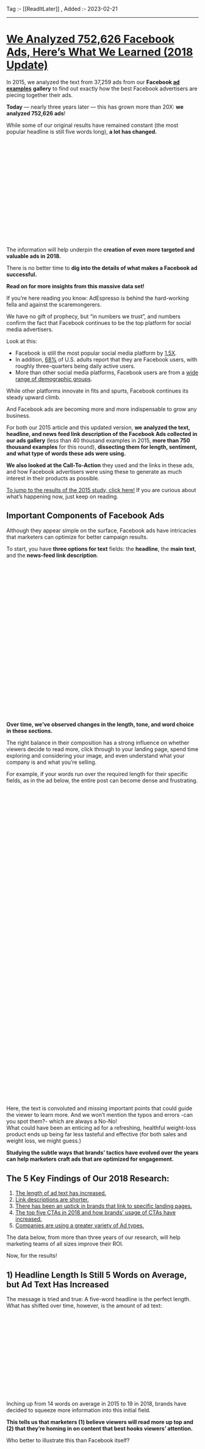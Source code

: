 Tag :- [[ReadItLater]] , 
Added :- 2023-02-21

-----
# [We Analyzed 752,626 Facebook Ads, Here’s What We Learned (2018 Update)](https://adespresso.com/blog/we-analyzed-37259-facebook-ads-and-heres-what-we-learned/)

In 2015, we analyzed the text from 37,259 ads from our **Facebook [ad examples](https://adespresso.com/?page_id=2329)** **gallery** to find out exactly how the best Facebook advertisers are piecing together their ads.

**Today** — nearly three years later — this has grown more than 20X: **we analyzed 752,626 ads**!

While some of our original results have remained constant (the most popular headline is still five words long), **a lot has changed.**

![](data:image/svg+xml,%3Csvg%20xmlns='http://www.w3.org/2000/svg'%20viewBox='0%200%201200%20628'%3E%3C/svg%3E)

The information will help underpin the **creation of even more targeted and valuable ads in 2018.**

There is no better time to **dig into the details of what makes a Facebook ad successful.**

**Read on for more insights from this massive data set!**

If you’re here reading you know: AdEspresso is behind the hard-working fella and against the scaremongerers.

We have no gift of prophecy, but “in numbers we trust”, and numbers confirm the fact that Facebook continues to be the top platform for social media advertisers.

Look at this:

-   Facebook is still the most popular social media platform by [1.5X](https://www.statista.com/statistics/272014/global-social-networks-ranked-by-number-of-users/).
-   In addition, [68%](http://www.pewinternet.org/2018/03/01/social-media-use-in-2018/) of U.S. adults report that they are Facebook users, with roughly three-quarters being daily active users.
-   More than other social media platforms, Facebook users are from a [wide range of demographic groups](http://www.pewinternet.org/2018/03/01/social-media-use-in-2018/).

While other platforms innovate in fits and spurts, Facebook continues its steady upward climb.

And Facebook ads are becoming more and more indispensable to grow any business.

For both our 2015 article and this updated version, **we analyzed the text, headline, and news feed link description of the Facebook Ads collected in our ads gallery** (less than 40 thousand examples in 2015, **more than 750 thousand examples** for this round), **dissecting them for length, sentiment, and what type of words these ads were using.**

**We also looked at the Call-To-Action** they used and the links in these ads, and how Facebook advertisers were using these to generate as much interest in their products as possible.

[To jump to the results of the 2015 study, click here!](https://adespresso.com/blog/we-analyzed-37259-facebook-ads-and-heres-what-we-learned/#section1) If you are curious about what’s happening now, just keep on reading.

## Important Components of Facebook Ads

Although they appear simple on the surface, Facebook ads have intricacies that marketers can optimize for better campaign results.

To start, you have **three options for text** fields: the **headline**, the **main text**, and the **news-feed link description**.

![](data:image/svg+xml,%3Csvg%20xmlns='http://www.w3.org/2000/svg'%20viewBox='0%200%20770%20630'%3E%3C/svg%3E)**Over time, we’ve observed changes in the length, tone, and word choice in these sections.**

The right balance in their composition has a strong influence on whether viewers decide to read more, click through to your landing page, spend time exploring and considering your image, and even understand what your company is and what you’re selling.

For example, if your words run over the required length for their specific fields, as in the ad below, the entire post can become dense and frustrating.

![](data:image/svg+xml,%3Csvg%20xmlns='http://www.w3.org/2000/svg'%20viewBox='0%200%20375%20606'%3E%3C/svg%3E)

Here, the text is convoluted and missing important points that could guide the viewer to learn more. And we won’t mention the typos and errors -can you spot them?- which are always a No-No!  
What could have been an enticing ad for a refreshing, healthful weight-loss product ends up being far less tasteful and effective (for both sales and weight loss, we might guess.)

**Studying the subtle ways that brands’ tactics have evolved over the years can help marketers craft ads that are optimized for engagement.**

## **The 5 Key Findings of Our 2018 Research:**

1.  [The length of ad text has increased.](https://adespresso.com/blog/we-analyzed-37259-facebook-ads-and-heres-what-we-learned/#lenght)
2.  [Link descriptions are shorter.](https://adespresso.com/blog/we-analyzed-37259-facebook-ads-and-heres-what-we-learned/#linkdescription)
3.  [There has been an uptick in brands that link to specific landing pages.](https://adespresso.com/blog/we-analyzed-37259-facebook-ads-and-heres-what-we-learned/#landing)
4.  [The top five CTAs in 2018 and how brands’ usage of CTAs have increased.](https://adespresso.com/blog/we-analyzed-37259-facebook-ads-and-heres-what-we-learned/#ctas)
5.  [Companies are using a greater variety of Ad types.](https://adespresso.com/blog/we-analyzed-37259-facebook-ads-and-heres-what-we-learned/#adtypes)

The data below, from more than three years of our research, will help marketing teams of all sizes improve their ROI.

Now, for the results!

## 1) Headline Length Is Still 5 Words on Average, but Ad Text Has Increased

The message is tried and true: A five-word headline is the perfect length. What has shifted over time, however, is the amount of ad text:

![](data:image/svg+xml,%3Csvg%20xmlns='http://www.w3.org/2000/svg'%20viewBox='0%200%20350%20147'%3E%3C/svg%3E)

Inching up from 14 words on average in 2015 to 19 in 2018, brands have decided to squeeze more information into this initial field.

**This tells us that marketers (1) believe viewers will read more up top and (2) that they’re homing in on content that best hooks viewers’ attention.**

Who better to illustrate this than Facebook itself?

![](data:image/svg+xml,%3Csvg%20xmlns='http://www.w3.org/2000/svg'%20viewBox='0%200%20397%20632'%3E%3C/svg%3E)

**A clear, no-nonsense (and five-word) headline, “*See how Facebook is changing*,” paired with 20 words of ad text is the recipe for a perfect Sponsored Post.**

In the text itself, we see Facebook doing away with regular punctuation and grammar rules — keeping it chill and relatable.

In a time of heightened security risks, particularly around consumer data, **if, like Facebook, you store a lot of personal information, it’s absolutely critical to keep an open line of communication with all of your stakeholders** — yes, even in your Sponsored Posts!

Although the average length for ad text has increased, it’s still important to **find a sweet spot between a catchy description and staying concise**.

The travel brand Away struggles with this:

![](data:image/svg+xml,%3Csvg%20xmlns='http://www.w3.org/2000/svg'%20viewBox='0%200%20420%20547'%3E%3C/svg%3E)

Although the company nails their “*Meet the Perfect Suitcase*” headline (again — nothing extra, four words, and in line with Facebook’s own recommendation of [25 characters](https://www.facebook.com/business/ads-guide/image/facebook-feed/post-engagement)), the ad text is repetitive and quickly becomes boring after the first sentence.

**Sticking to the 19-word median will help you stay on point and choose your words carefully, making sure nothing escapes viewers’ notice.**

Here are some additional proven tactics for [crafting the best headlines](https://adespresso.com/?p=42265):

-   Use numbers at the beginning of your headline.
-   Create a sense of urgency with limited-time offers.
-   Be clear about your offer (avoid being too vague).
-   Ask questions that people want to be answered.

Overall, remember to keep your text clear, concise, and relaxed. While ad text has expanded, the most successful posts are still direct and succinct.

## 2) Link Descriptions Have Become Shorter

In 2015, the average link description was a whopping 18 words. Three years later, it has been whittled down to 13.

![](data:image/svg+xml,%3Csvg%20xmlns='http://www.w3.org/2000/svg'%20viewBox='0%200%20252%20148'%3E%3C/svg%3E)

Why is this happening? To shed some light, let’s study an example of a link description that *doesn’t* work:

![](data:image/svg+xml,%3Csvg%20xmlns='http://www.w3.org/2000/svg'%20viewBox='0%200%20438%20593'%3E%3C/svg%3E)

Well exceeding Facebook’s [30-character suggestion](https://www.facebook.com/business/ads-guide/image/facebook-feed/post-engagement), the link description is too verbose and trails off without enough information to prompt the viewer to click the “Learn More” CTA.

Also, it **doesn’t add any new information.**

Upserve has already mentioned its restaurant management software in the ad text. The link description simply takes up space and makes the post feel crammed.

**In contrast, WeWork nails it with a shorter link description that packs the most important information into the space provided.**

![](data:image/svg+xml,%3Csvg%20xmlns='http://www.w3.org/2000/svg'%20viewBox='0%200%20447%20712'%3E%3C/svg%3E)

Although it is below the 13-word average, **this four-word link description underscores how less is more.**

Facebook has even come out and stated that the average human attention span is [just over 8 seconds](https://www.facebook.com/marketingAPAC/posts/985868748172474).

Take this to heart, and don’t push your viewers’ limits with run-on sentences.

[Back to top](https://adespresso.com/blog/we-analyzed-37259-facebook-ads-and-heres-what-we-learned/#topo)  

## 3) More Ads Are Using Specific Landing Pages

In 2015, marketers incorporated specific links for viewers in 88.7% of Facebook ads. While the result has fluctuated a bit in the past three years, the overall trend has been upward, with **close to 90% of Facebook ads highlighting page links in 2018.**

![](data:image/svg+xml,%3Csvg%20xmlns='http://www.w3.org/2000/svg'%20viewBox='0%200%20252%20159'%3E%3C/svg%3E)

**Including landing pages makes a post more direct and removes the effort of additional research for the viewer.** Given the heightened attention to ad text in recent years (see Result #1), incorporating your link directly into this field is a great option!

![](data:image/svg+xml,%3Csvg%20xmlns='http://www.w3.org/2000/svg'%20viewBox='0%200%20413%20481'%3E%3C/svg%3E)

**You don’t have to be a big corporation to adopt professional tactics.** Above, a small nonprofit, the Williamstown Theatre Festival, displays expert aesthetics by placing its link description front and center.

*Pro Tip: Using [bitly.com](http://bitly.com/) will shorten a longer url into a bite-size piece to fit your word count.*

While landing pages are almost always helpful, they’re critical if you’re running Facebook Ads with the objective of [lead generation,](https://adespresso.com/?p=45345) video views, or [conversions](https://blog.shakr.com/how-to-use-facebook-offers-to-drive-conversions/). You need to be sure your viewer doesn’t just absorb information from your post but actually takes action!  
[Back to top](https://adespresso.com/blog/we-analyzed-37259-facebook-ads-and-heres-what-we-learned/#topo)  

## 4) Top 5 CTAs: Learn More, None, Shop Now, Sign Up, Book Travel

Choosing the [perfect CTA](https://www.vyond.com/blog/enable-your-goanimate-videos-with-interactivity-and-calls-to-action-on-viewbix/) is more difficult than you’d imagine, which is a major reason why this category has seen so many changes over the years. Marketers have experimented with several different kinds of CTAs (including none at all). At the same time, Facebook constantly rolls out new options to test.

![](data:image/svg+xml,%3Csvg%20xmlns='http://www.w3.org/2000/svg'%20viewBox='0%200%20845%20197'%3E%3C/svg%3E)

Facebook has [three main types](https://www.facebook.com/business/help/517257078367892/?ref=u2u) of ads that are aimed at increasing awareness, consideration, or conversion. Each of these has its own set of CTAs. While some, such as “Comment,” overlap among categories, others, like “Play Game,” are unique to a particular channel.

While the above CTAs are vetted to help drive success on the majority of Facebook ads, **branching out and using CTAs that didn’t make the top-five list could set you apart in your viewers’ News Feeds.**

![](data:image/svg+xml,%3Csvg%20xmlns='http://www.w3.org/2000/svg'%20viewBox='0%200%20400%20711'%3E%3C/svg%3E)

The *New Yorker* could have gone with a simple “Shop Now” or “Learn More” — but the “Subscribe” CTA is more specific to its objective and is unique among the majority of other offers. It adds an artistic flair to an already-creative brand.

There are [more than 30 unique options](https://www.tellmeyourgoal.com/blog/2017/11/7/facebook-ad-cta-options) for Facebook ad CTAs. Here are a few of the quirkier ones:

-   Listen Now
-   Get Directions
-   Donate Now
-   Send Message
-   Image Click (where the image itself is the CTA)

Whether you go with a vetted approach or one that’s more daring will depend on your brand, your audience, and your [ad budget](https://adespresso.com/?p=19706) — but having the correct data should always be your first step.

### **Bonus: Total CTA Count + Usage Per Year**

Both the number of available CTAs and the brands’ usage of CTAs have increased 2016–18.

![](data:image/svg+xml,%3Csvg%20xmlns='http://www.w3.org/2000/svg'%20viewBox='0%200%20721%20421'%3E%3C/svg%3E)

While it might appear that 2018 CTA usage has dropped 2017–18, this data is as of July 2018 (a little over halfway through the year). Given the 40% increase in CTA usage 2016–17, we are on track to see similar growth in this area in 2018. A full breakdown is below:

-   2015: 27 types (46.12% using CTA)
-   2016: 32 types (51.54% using CTA)
-   2017: 36 types (71.64% using CTA)
-   2018: 38 types (69.95% using CTA)

**For brands looking for new ways to stay on the cutting edge and differentiate themselves, CTAs are a rapidly expanding opportunity that warrants attention!**  
[Back to top](https://adespresso.com/blog/we-analyzed-37259-facebook-ads-and-heres-what-we-learned/#topo)  

## 5) Companies Are Using a Greater Variety of Ad Types

Finally, more companies are deciding to get creative with the [new ad offerings](https://adespresso.com/?p=40534) Facebook keeps rolling out.

![](data:image/svg+xml,%3Csvg%20xmlns='http://www.w3.org/2000/svg'%20viewBox='0%200%20846%20196'%3E%3C/svg%3E)

Clearly, **video ads have soared in popularity**, while links, photos, and events have remained relatively steady or declined.

For more visual learners, another way to view the breakdown of ad types is below:

![](data:image/svg+xml,%3Csvg%20xmlns='http://www.w3.org/2000/svg'%20viewBox='0%200%20721%20421'%3E%3C/svg%3E)

While traditional links still represent the majority, they are no match for the rapid rise of the video format.

There are so many ways to get creative and stand out with your video ads. And now is clearly the perfect time.

A few ideas [from the pros](https://adespresso.com/?p=54202):

-   Put the good stuff into the first 5–10 seconds.
-   Work in primary colors (red, blue, yellow).
-   Incorporate [scrolling text](https://www.vyond.com/blog/may-4th-create-scrolling-text-goanimate/).

While you should invest in learning the video format, don’t discount photo ads (particularly with all of the [new image technology](https://www.syte.ai/blog/visual-social-commerce-is-growing-fast/)), which have remained a steady bet since 2015.

## Back to the Drawing Board

Take some time, pull yourself an espresso (or two!), and consider how these findings could affect your latest campaign.

Should you increase your ad text?

Cut down your link descriptions?

Maybe it’s time to switch it up and try an underused CTA or take a [video course for online marketers](https://wistia.com/).

There are many ways to use this information.

We’re excited to see how you do!

---

## We Analyzed 37,259 Facebook Ads and Here’s What We Learned (in 2015)

[![Ads Analysis](data:image/svg+xml,%3Csvg%20xmlns='http://www.w3.org/2000/svg'%20viewBox='0%200%201024%20535'%3E%3C/svg%3E)](https://adespresso.com/?p=9342)

We’ve discussed plenty of times before what we think your Facebook ad should say, so we’ve analyzed the text from 37,259 ads from our Facebook ad examples gallery to find out exactly how the best Facebook ads are made.

Here’s what we found.[](https://adespresso.com/?p=9342)

## The Most Popular Headline Is Just 5 Words Long

You have three text fields for the copy in your Facebook ads: The headline, the main text, and the news feed link description:

When you’re putting together the copy for your ad, we have one piece of advice: [keep your copy short and extremely clear](https://adespresso.com/?p=205).

It seems Facebook advertisers have taken this to heart.

The median length for a headline is just 5 words long.  
This means that their ad is immediately clear and to the point each time.

![image (25)](data:image/svg+xml,%3Csvg%20xmlns='http://www.w3.org/2000/svg'%20viewBox='0%200%20416%20257'%3E%3C/svg%3E)

This example from Thinkful shows a great ad.  
Not only is the headline nice and tight, but all the text is to the point. It gets your attention and then makes you want to click through to the site to find out more:

![Screenshot 2015-09-28 08.59.32](data:image/svg+xml,%3Csvg%20xmlns='http://www.w3.org/2000/svg'%20viewBox='0%200%20517%20533'%3E%3C/svg%3E)

A few advertisers are making their headlines way longer than this and immediately losing the focus.

This ad from Video Game Testers & Designers puts too much information into the headline — information that should be in the text.  
They even have an asterisk to explain more because they can’t fit it all in the headline:

![Screenshot 2015-09-28 10.06.38](data:image/svg+xml,%3Csvg%20xmlns='http://www.w3.org/2000/svg'%20viewBox='0%200%20509%20615'%3E%3C/svg%3E)

## Post Text And Link Descriptions Are A Little Longer (But Not Much)

The median length for ad post text is just 14 words long, again keeping it short and to the point.

![number of words on post text](data:image/svg+xml,%3Csvg%20xmlns='http://www.w3.org/2000/svg'%20viewBox='0%200%20600%20371'%3E%3C/svg%3E)

The link description is a little longer, at 18 words.

![image (21)](data:image/svg+xml,%3Csvg%20xmlns='http://www.w3.org/2000/svg'%20viewBox='0%200%20600%20371'%3E%3C/svg%3E)

The post text for this ad from Gwynnie Bee has just the right amount of information in its 14 words:

![Screenshot 2015-09-28 09.11.32](data:image/svg+xml,%3Csvg%20xmlns='http://www.w3.org/2000/svg'%20viewBox='0%200%20505%20560'%3E%3C/svg%3E)

We strongly suggest you keep your text tight and to the point.

Facebook ads are expensive real

estate, and aren’t there to tell your life story. Instead, use clear and catchy text to attract people to the ad, and then let them click through to your site to learn more about your service.

## The Most Popular Word: You

Looking at the ad examples dataset this was one of my favorite things. It seems that Facebook Advertisers really are on their game.

Recently I wrote about the [best psychological tricks to make your ads unforgettable](https://adespresso.com/?p=6769) and included a **list of the 5 words that you should always include in your ad if you want people to respond:**

#### **1) You**

Why is a simple “you” so powerful? Because it makes you think of you.  
If every ad could be hyper-personalized that would be even better, but in lieu of that, the word you will suffice. Our [brain is activated](http://www.ncbi.nlm.nih.gov/pmc/articles/PMC1647299/) specifically by hearing or thinking of our own name and ourselves.

#### **2) Free**

We value free highly. Free is the ultimate word for any viewer of an ad.  
We are always on the lookout for free. Including it in an ad and it’s almost guaranteed to catch the eye.

#### **3) Because**

We want answers.  
Humans are inquisitive souls. We are constantly questioning why? And because of that the word because means a lot to us.

#### **4) Instantly**

We love now. We discount things drastically into the future, so instantly nearly always seems like the better option.  
This has been [backed up by brain scans](http://www.ncbi.nlm.nih.gov/pubmed/22633679), showing that if you offer something instantly, our brains go crazy.

#### **5) New**

We are [novelty-seeking animals](http://www.telegraph.co.uk/news/science/science-news/3345444/Sense-of-adventure-makes-us-marketing-targets.html), so using new is a great way to show you are something fresh, or re-invigorate an established brand and put it back into the customer’s mind.

Here is a word cloud of the text from these 37,259 ads, where the size of the word is proportional to how often it occurred in all the fields.

![Screenshot 2015-09-26 18.26.14](data:image/svg+xml,%3Csvg%20xmlns='http://www.w3.org/2000/svg'%20viewBox='0%200%201024%20576'%3E%3C/svg%3E)

OK, so ‘because’ isn’t there, but ‘you’, ‘free’, ‘now’ (instead of ‘instantly’), and ‘new’ are the words that you find most frequently in these ads.

Well done guys!

**Here are a couple of examples of advertisers using these words well.**

First Hit the News using ‘You’ in their ad, making readers wonder if you are happy together:

![Screenshot 2015-09-28 09.19.13](data:image/svg+xml,%3Csvg%20xmlns='http://www.w3.org/2000/svg'%20viewBox='0%200%20512%20541'%3E%3C/svg%3E)

Then General Assembly using the awesome power of free to get people to learn to code:

![Screenshot 2015-09-28 09.19.42](data:image/svg+xml,%3Csvg%20xmlns='http://www.w3.org/2000/svg'%20viewBox='0%200%20511%20562'%3E%3C/svg%3E)

These words work.

**We are naturally drawn to these words as they signal something powerful to us. Using them in ads means you have a natural advantage over all other advertisers.**

## If You Want To Stand Out, Go Negative

Sentiment analysis is a way of analyzing text for how positive or negative it is. [Certain words are assigned a valence score](http://www2.imm.dtu.dk/pubdb/views/publication_details.php?id=6010) and you add up the scores for each word in a document to determine the text’s sentiment, either positive or negative.

Most ads are neutral, either because the words aren’t scored in the valence database (it only has scores for about 2000 words in the English language), or because positive and negative words in the ad have canceled each other out. Below you can see ads that were either positive or negative (0 scores have been removed).

![image (22)](data:image/svg+xml,%3Csvg%20xmlns='http://www.w3.org/2000/svg'%20viewBox='0%200%20600%20371'%3E%3C/svg%3E)  
The graph is skewed towards positive valence, with most non-neutral ads showing a slightly positive tone. These ads might contain words like ‘capable’ (+1), ’top’ (+2), or ’yummy’ (+3).

This ad for Lays scores highly because it has the word ‘yummy’ (+3), and ‘win’ (+4):

![Screenshot 2015-09-28 09.30.33](data:image/svg+xml,%3Csvg%20xmlns='http://www.w3.org/2000/svg'%20viewBox='0%200%20514%20611'%3E%3C/svg%3E)

This DraftKings ad has high valence words such as ‘top’ and ‘win’ multiple times.

![Screenshot 2015-09-28 09.32.01](data:image/svg+xml,%3Csvg%20xmlns='http://www.w3.org/2000/svg'%20viewBox='0%200%20515%20575'%3E%3C/svg%3E)

The ads that are really positive in tone, with a sentiment score of 5 or more can either be made up of a few of these slightly positive words (super-yummy or win-win-win), or might have extremely high valence words like ‘breathtaking’ (+5), as this VideoBlocks ad includes:

![Screenshot 2015-09-28 10.27.18](data:image/svg+xml,%3Csvg%20xmlns='http://www.w3.org/2000/svg'%20viewBox='0%200%20511%20558'%3E%3C/svg%3E)

Not all the ads are positive though.

**Ads for news items or charities are often slanted slightly negatively.**

This Soi Dog ad contains the words ‘cruelty’ and ’torture’, scored as -3 and -4 respectively:

![Screenshot 2015-09-28 09.26.07](data:image/svg+xml,%3Csvg%20xmlns='http://www.w3.org/2000/svg'%20viewBox='0%200%20510%20572'%3E%3C/svg%3E)

It will definitely grab a user’s attention, especially with the image of Ricky Gervais as well.

The PandoDaily ad below, scores slightly negatively because of the inclusion of the words ‘war’ and ‘hurting’:

![Screenshot 2015-09-28 09.23.07](data:image/svg+xml,%3Csvg%20xmlns='http://www.w3.org/2000/svg'%20viewBox='0%200%20511%20559'%3E%3C/svg%3E)

**Of course, looking at this data it seems there is one way you can get your ad to stand out from the rest – go negative.**

If your ad is all the way off to the left of that chart, it will definitely stand out from the rest (though will people click on it?)

## CTAs Aren’t Being Used Effectively

Including a call-to-action (CTA) button in your ad makes it easy for a user to click through to your site to learn more about your product, sign up to a service, or to download an eBook, app, or game.

**From the possible CTAs available to Facebook advertisers, our analysis showed that only a few are really used extensively:**

![image (21)](data:image/svg+xml,%3Csvg%20xmlns='http://www.w3.org/2000/svg'%20viewBox='0%200%20600%20371'%3E%3C/svg%3E)

#### ‘Learn More’, ‘Shop Now’, and ‘Sign Up’ are all used significantly more than any other call-to-action.

Below is a word cloud of the CTAs, with the size of the words proportional to how often they appeared in the ad example gallery.

![Screenshot 2015-09-27 17.43.44](data:image/svg+xml,%3Csvg%20xmlns='http://www.w3.org/2000/svg'%20viewBox='0%200%201024%20667'%3E%3C/svg%3E)

The less-used ones, such as ‘Open Link’, or ‘Use App’ can barely be seen (they are the ones that look like an Umlaut above the ‘p’ of Shop).

**Using a CTA makes it easy for a user to find out more about your product, and shows them exactly where** on **the ad they should click to get the information.**

Kabbage uses the ‘Learn More’ CTA so you can find out about their small business funding:

![Screenshot 2015-09-28 09.24.32](data:image/svg+xml,%3Csvg%20xmlns='http://www.w3.org/2000/svg'%20viewBox='0%200%20512%20547'%3E%3C/svg%3E)

Don’t be scared of using those lesser-used CTAs though, if they have relevance to your service.

Here Angel Stone uses the ‘Play Now’ CTA exactly as it should be used — to get people to their gaming site:

![Screenshot 2015-09-28 09.33.29](data:image/svg+xml,%3Csvg%20xmlns='http://www.w3.org/2000/svg'%20viewBox='0%200%20513%20495'%3E%3C/svg%3E)

In total, only 56% of ads included a CTA, so this is an area where Facebook advertisers could really up their game, making it easier for users to click through to their sites to Learn More, Sign Up, or Donate Now.

## 69% of Ads Link To A Landing Page

Basic Facebook ads rules:

1.  Your Facebook ad should be advertising something specific, rather than just your site or whole service.
2.  Your Facebook ads should be targeted towards a specific audience, and you should offer them something that is unique to them.
3.  Your link from the ad should be pointed to a specific landing page for your service.

This is what most advertisers are doing:

![image (20)](data:image/svg+xml,%3Csvg%20xmlns='http://www.w3.org/2000/svg'%20viewBox='0%200%20600%20371'%3E%3C/svg%3E)

**69% of Facebook ads point to a specific referral or landing page on the product site. 11% of ads miss out on this targeting by pointing to the home page instead, and a further 20% point to another page within Facebook instead of moving out of the site to a product or service.**

The Localytics ad below, does it right by sending the user to a specific landing page for their eBook:

![Screenshot 2015-09-28 09.35.50](data:image/svg+xml,%3Csvg%20xmlns='http://www.w3.org/2000/svg'%20viewBox='0%200%20513%20536'%3E%3C/svg%3E)

Why do we suggest have a specific landing page for your click-throughs? Because this is a great way to use [Facebook ads for Lead Generation](https://adespresso.com/?p=1749).

You can then create a dedicated landing page for your lead magnet, using apps such as [Welcome Mat from SumoMe](https://sumome.com/app/welcome-mat), and capture information about your customers easily.

If you are going straight to your home page, or to another page in Facebook, you’ll lose this information and lose customers.

## Most Companies Only Have 1 Ad, But The Best Have 100s

Our final task was to look at how many ads each advertiser had in our gallery.

**Unfortunately, most advertisers had only 1 ad in the gallery.**

**This is a massive mistake.**

It means they are only putting up 1 ad for their product. They’re not taking advantage of ways to optimize their campaigns, such as split testing different designs or text.

![image (23)](data:image/svg+xml,%3Csvg%20xmlns='http://www.w3.org/2000/svg'%20viewBox='0%200%20600%20371'%3E%3C/svg%3E)

We did find a few companies that were doing to awesomely though.

Shopify has over 200 examples in the ad gallery, using different images and text in each, to attract a different type of user.

![Screenshot 2015-09-28 09.48.03](data:image/svg+xml,%3Csvg%20xmlns='http://www.w3.org/2000/svg'%20viewBox='0%200%20513%20547'%3E%3C/svg%3E)

In the images above and below, you can see **3 different Shopify examples with the same headline, but different images and text for different personas:**

![Screenshot 2015-09-28 09.48.28](data:image/svg+xml,%3Csvg%20xmlns='http://www.w3.org/2000/svg'%20viewBox='0%200%20512%20545'%3E%3C/svg%3E)

![Screenshot 2015-09-28 09.48.41](data:image/svg+xml,%3Csvg%20xmlns='http://www.w3.org/2000/svg'%20viewBox='0%200%20511%20546'%3E%3C/svg%3E)

Awesome work, Shopify!

## Wrapping It Up

It seems that most Facebook advertisers really hit the mark.

They keep the text nice and short, keep the ads positive, and even if they aren’t always using CTAs, they link to specific landing pages on their own sites so they can capture important user information.

Where they are letting themselves down is by not producing more ads, so they can’t optimize their campaigns effectively.

If they did this, I’d expect there to be even better data in the other categories.

Are you playing by these rules?

Or can you see ways of subverting these norms, such as going negative, to make your ads stand out even more?

***We’d love to hear about your strategies to optimize your ads and to get them to stand out from the rest! Drop us a comment and let us know!***